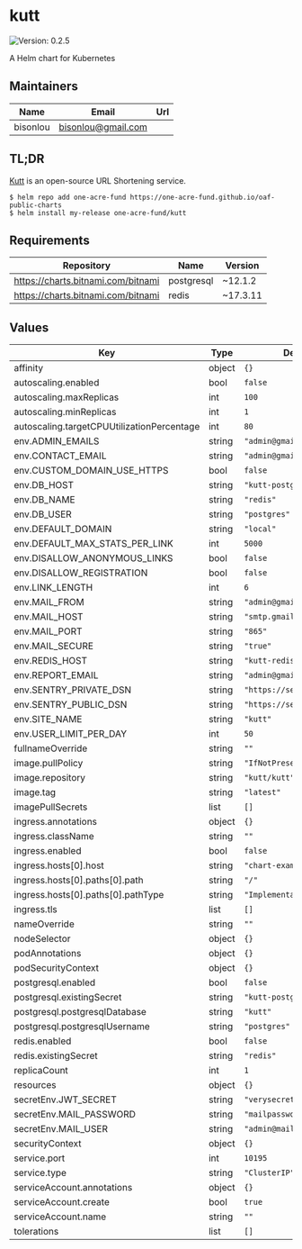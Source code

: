 # kutt

![Version: 0.2.5](https://img.shields.io/badge/Version-0.2.5-informational?style=flat-square)

A Helm chart for Kubernetes

## Maintainers

| Name | Email | Url |
| ---- | ------ | --- |
| bisonlou | <bisonlou@gmail.com> |  |

## TL;DR

[Kutt](https://github.com/thedevs-network/kutt) is an open-source URL Shortening service.

```console
$ helm repo add one-acre-fund https://one-acre-fund.github.io/oaf-public-charts
$ helm install my-release one-acre-fund/kutt
```

## Requirements

| Repository | Name | Version |
|------------|------|---------|
| <https://charts.bitnami.com/bitnami> | postgresql | ~12.1.2 |
| <https://charts.bitnami.com/bitnami> | redis | ~17.3.11 |

## Values

| Key | Type | Default | Description |
|-----|------|---------|-------------|
| affinity | object | `{}` |  |
| autoscaling.enabled | bool | `false` |  |
| autoscaling.maxReplicas | int | `100` |  |
| autoscaling.minReplicas | int | `1` |  |
| autoscaling.targetCPUUtilizationPercentage | int | `80` |  |
| env.ADMIN_EMAILS | string | `"admin@gmail.com"` |  |
| env.CONTACT_EMAIL | string | `"admin@gmail.com"` |  |
| env.CUSTOM_DOMAIN_USE_HTTPS | bool | `false` |  |
| env.DB_HOST | string | `"kutt-postgresql"` |  |
| env.DB_NAME | string | `"redis"` |  |
| env.DB_USER | string | `"postgres"` |  |
| env.DEFAULT_DOMAIN | string | `"local"` |  |
| env.DEFAULT_MAX_STATS_PER_LINK | int | `5000` |  |
| env.DISALLOW_ANONYMOUS_LINKS | bool | `false` |  |
| env.DISALLOW_REGISTRATION | bool | `false` |  |
| env.LINK_LENGTH | int | `6` |  |
| env.MAIL_FROM | string | `"admin@gmail.com"` |  |
| env.MAIL_HOST | string | `"smtp.gmail.com"` |  |
| env.MAIL_PORT | string | `"865"` |  |
| env.MAIL_SECURE | string | `"true"` |  |
| env.REDIS_HOST | string | `"kutt-redis-master"` |  |
| env.REPORT_EMAIL | string | `"admin@gmail.com"` |  |
| env.SENTRY_PRIVATE_DSN | string | `"https://sentry/dsn"` |  |
| env.SENTRY_PUBLIC_DSN | string | `"https://sentry/dsn"` |  |
| env.SITE_NAME | string | `"kutt"` |  |
| env.USER_LIMIT_PER_DAY | int | `50` |  |
| fullnameOverride | string | `""` |  |
| image.pullPolicy | string | `"IfNotPresent"` |  |
| image.repository | string | `"kutt/kutt"` |  |
| image.tag | string | `"latest"` |  |
| imagePullSecrets | list | `[]` |  |
| ingress.annotations | object | `{}` |  |
| ingress.className | string | `""` |  |
| ingress.enabled | bool | `false` |  |
| ingress.hosts[0].host | string | `"chart-example.local"` |  |
| ingress.hosts[0].paths[0].path | string | `"/"` |  |
| ingress.hosts[0].paths[0].pathType | string | `"ImplementationSpecific"` |  |
| ingress.tls | list | `[]` |  |
| nameOverride | string | `""` |  |
| nodeSelector | object | `{}` |  |
| podAnnotations | object | `{}` |  |
| podSecurityContext | object | `{}` |  |
| postgresql.enabled | bool | `false` |  |
| postgresql.existingSecret | string | `"kutt-postgresql"` |  |
| postgresql.postgresqlDatabase | string | `"kutt"` |  |
| postgresql.postgresqlUsername | string | `"postgres"` |  |
| redis.enabled | bool | `false` |  |
| redis.existingSecret | string | `"redis"` |  |
| replicaCount | int | `1` |  |
| resources | object | `{}` |  |
| secretEnv.JWT_SECRET | string | `"verysecret"` |  |
| secretEnv.MAIL_PASSWORD | string | `"mailpassword"` |  |
| secretEnv.MAIL_USER | string | `"admin@mail.com"` |  |
| securityContext | object | `{}` |  |
| service.port | int | `10195` |  |
| service.type | string | `"ClusterIP"` |  |
| serviceAccount.annotations | object | `{}` |  |
| serviceAccount.create | bool | `true` |  |
| serviceAccount.name | string | `""` |  |
| tolerations | list | `[]` |  |
